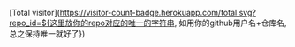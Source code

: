 [Total visitor](https://visitor-count-badge.herokuapp.com/total.svg?repo_id=${这里放你的repo对应的唯一的字符串, 如用你的github用户名+仓库名, 总之保持唯一就好了})
